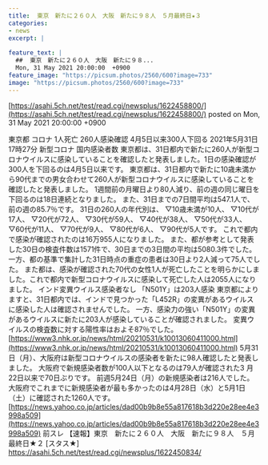 ```yaml
---
title:  東京　新たに２６０人　大阪　新たに９８人　５月最終日★３  
categories:
- news
excerpt: |
  
feature_text: |
  ##  東京　新たに２６０人　大阪　新たに９８...
  Mon, 31 May 2021 20:00:00  +0900
feature_image: "https://picsum.photos/2560/600?image=733"
image: "https://picsum.photos/2560/600?image=733"
---
```


[https://asahi.5ch.net/test/read.cgi/newsplus/1622458800/](https://asahi.5ch.net/test/read.cgi/newsplus/1622458800/)
posted on Mon, 31 May 2021 20:00:00  +0900

<!--more-->

東京都 コロナ 1人死亡 260人感染確認 4月5日以来300人下回る 2021年5月31日 17時27分 新型コロナ 国内感染者数 東京都は、31日都内で新たに260人が新型コロナウイルスに感染していることを確認したと発表しました。1日の感染確認が300人を下回るのは4月5日以来です。 東京都は、31日都内で新たに10歳未満から90代までの男女合わせて260人が新型コロナウイルスに感染していることを確認したと発表しました。 1週間前の月曜日より80人減り、前の週の同じ曜日を下回るのは18日連続となりました。 また、31日までの7日間平均は547.1人で、前の週の85.7％です。 31日の260人の年代別は、 ▽10歳未満が10人、 ▽10代が17人、 ▽20代が72人、 ▽30代が59人、 ▽40代が38人、 ▽50代が33人、 ▽60代が11人、 ▽70代が9人、 ▽80代が6人、 ▽90代が5人です。 これで都内で感染が確認されたのは16万955人になりました。 また、都が参考として発表した30日の検査件数は1571件で、30日までの3日間の平均は5080.3件でした。 一方、都の基準で集計した31日時点の重症の患者は30日より2人減って75人でした。 また都は、感染が確認された70代の女性1人が死亡したことを明らかにしました。これで都内で新型コロナウイルスに感染して死亡した人は2055人になりました。 インド変異ウイルス感染者なし 「N501Y」は203人感染 東京都によりますと、31日都内では、インドで見つかった「L452R」の変異があるウイルスに感染した人は確認されませんでした。 一方、感染力の強い「N501Y」の変異があるウイルスに新たに203人が感染していることが確認されました。 変異ウイルスの検査数に対する陽性率はおよそ87％でした。 [https://www3.nhk.or.jp/news/html/20210531/k10013060411000.html](https://www3.nhk.or.jp/news/html/20210531/k10013060411000.html) 5月31日（月）、大阪府は新型コロナウイルスの感染者を新たに98人確認したと発表しました。 大阪府で新規感染者数が100人以下となるのは79人が確認された3 月22日以来で70日ぶりです。 前週5月24日（月）の新規感染者は216人でした。 大阪府でこれまでに新規感染者が最も多かったのは4月28日（水）と5月1日（土）に確認された1260人です。 [https://news.yahoo.co.jp/articles/dad00b9b8e55a817618b3d220e28ee4e3998a509](https://news.yahoo.co.jp/articles/dad00b9b8e55a817618b3d220e28ee4e3998a509) 前スレ 【速報】東京　新たに２６０人　大阪　新たに９８人　５月最終日★２ [スタス★] https://asahi.5ch.net/test/read.cgi/newsplus/1622450834/
